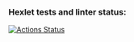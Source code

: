 ### Hexlet tests and linter status:
[![Actions Status](https://github.com/Shmelevick/python-project-50/actions/workflows/hexlet-check.yml/badge.svg)](https://github.com/Shmelevick/python-project-50/actions)